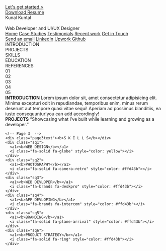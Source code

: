 <!DOCTYPE html>
<html lang="en">
  <head>
    <meta charset="UTF-8" />
    <meta name="viewport" content="width=device-width, initial-scale=1.0" />
    <title>Portfolio</title>
    <link rel="stylesheet" href="styling.css" />
    <link
      rel="stylesheet"
      href="https://cdnjs.cloudflare.com/ajax/libs/font-awesome/6.0.0-beta3/css/all.min.css"
    />
  </head>
  <body>
    <div class="mainpage">
      <div class="startbox">
        <a href="#"> Let's get started &gt; </a>
      </div>
      <div class="resume">
        <a href="#">Download Resume</a>
      </div>
      <a class="myname"> Kunal Kuntal </a>
      <br /><br />
      <a class="myintro"> Web Developer and UI/UX Designer </a>
      <div class="profile"></div>
    </div>
    <div class="navbar">
      <a href="home" class="border">Home</a>
      <a href="CaseStudies" class="border">Case Studies</a>
      <a href="Testimonials" class="border">Testimonials</a>
      <a href="recentWork" class="border">Recent work</a>
      <a href="getInTouch" class="border">Get in Touch</a>
      <div class="logo-linkedin">
        <i class="fa-brands fa-linkedin-in"></i>
        <div class="logo-twitter">
          <i class="fa-brands fa-twitter"></i>
        </div>
      </div>
    </div>
    <footer>
      <div class="social-buttons">
        <a class="social-box email" href="#"
          ><i class="fa-solid fa-envelope"></i> Send an email</a
        >
        <a class="social-box linkedin" href="#"
          ><i class="fa-brands fa-linkedin-in"></i> LinkedIn</a
        >
        <a class="social-box upwork" href="#"> Upwork </a>
        <a class="social-box github" href="#"
          ><i class="fa-brands fa-github"></i> Github</a
        >
      </div>
    </footer>
    <div class="text1">INTRODUCTION</div>
    <div class="text2">PROJECTS</div>
    <div class="text3">SKILLS</div>
    <div class="text4">EDUCATION</div>
    <div class="text5">REFERENCES</div>
    <div class="rec1">01</div>
    <div class="rec2">02</div>
    <div class="rec3">03</div>
    <div class="rec4">04</div>
    <div class="rec5">05</div>
    <!-- page 1 -->
    <div class="arrow1">
      <i class="fa-solid fa-arrow-right"></i>
    </div>
    <div class="page1">
      <a><b>INTRODUCTION</b></a>
      <a2>
        Lorem ipsum dolor sit, amet consectetur adipisicing elit. Minima
        excepturi odit in repudiandae, temporibus enim, minus rerum deserunt aut
        tempore quasi vitae sequi! Aperiam ad possimus blanditiis, ea iusto
        consequuntur!you can add accordingly!
      </a2>
    </div>
    <!-- PAGE2 -->
    <div class="page2">
      <a1><b> PROJECTS</b> </a1>
      <a2
        >“Showcasing what I’ve built while learning and growing as a
        developer.”</a2
      >
      <div class="box1"></div>
      <div class="box2"></div>
      <div class="box3"></div>
      <div class="box4"></div>
    </div>

    <!-- Page 3  -->
    <div class="page3text"><b>S K I L L S</b></div>
    <div class="sq1">
      <a1><b>WEB DESIGN</b></a1>
      <i class="fa-solid fa-globe" style="color: yellow"></i>
    </div>
    <div class="sq2">
      <a1><b>PHOTOGRAPHY</b></a1>
      <i class="fa-solid fa-camera-retro" style="color: #ffd43b"></i>
    </div>
    <div class="sq3">
      <a1><b>WEB DEVLOPER</b></a1>
      <i class="fa-brands fa-deskpro" style="color: #ffd43b"></i>
    </div>
    <div class="sq4">
      <a1><b>APP DEVLOPING</b></a1>
      <i class="fa-brands fa-intercom" style="color: #ffd43b"></i>
    </div>
    <div class="sq5">
      <a1><b>BRANDING</b></a1>
      <i class="fa-solid fa-plane-arrival" style="color: #ffd43b"></i>
    </div>
    <div class="sq6">
      <a1><b>PRODUCT STRATEGY</b></a1>
      <i class="fa-solid fa-ring" style="color: #ffd43b"></i>
    </div>
  </body>
</html>
